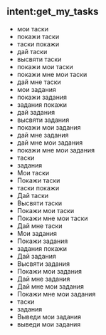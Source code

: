 ## intent:get_my_tasks
- мои таски
- покажи таски
- таски покажи
- дай таски
- высвяти таски
- покажи мои таски
- покажи мне мои таски
- дай мне таски
- мои задания
- покажи задания
- задания покажи
- дай задания
- высвяти задания
- покажи мои задания
- дай мне задания
- дай мне мои задания
- покажи мне мои задания
- таски
- задания
- Мои таски
- Покажи таски
- таски покажи
- Дай таски
- Высвяти таски
- Покажи мои таски
- Покажи мне мои таски
- Дай мне таски
- Мои задания
- Покажи задания
- задания покажи
- Дай задания
- Высвяти задания
- Покажи мои задания
- Дай мне задания
- Дай мне мои задания
- Покажи мне мои задания
- таски
- задания
- Выведи мои задания
- выведи мои задания